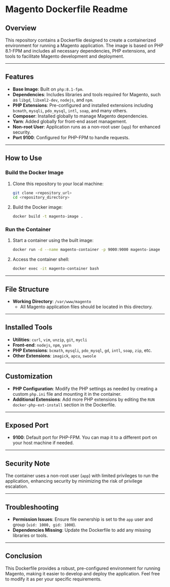 # Magento Dockerfile Readme

## Overview

This repository contains a Dockerfile designed to create a containerized environment for running a Magento application. The image is based on PHP 8.1-FPM and includes all necessary dependencies, PHP extensions, and tools to facilitate Magento development and deployment.

---

## Features

- **Base Image**: Built on `php:8.1-fpm`.
- **Dependencies**: Includes libraries and tools required for Magento, such as `libgd`, `libxml2-dev`, `nodejs`, and `npm`.
- **PHP Extensions**: Pre-configured and installed extensions including `bcmath`, `mysqli`, `pdo_mysql`, `intl`, `soap`, and many others.
- **Composer**: Installed globally to manage Magento dependencies.
- **Yarn**: Added globally for front-end asset management.
- **Non-root User**: Application runs as a non-root user (`app`) for enhanced security.
- **Port 9100**: Configured for PHP-FPM to handle requests.

---

## How to Use

### Build the Docker Image

1. Clone this repository to your local machine:
   ```bash
   git clone <repository_url>
   cd <repository_directory>
   ```

2. Build the Docker image:
   ```bash
   docker build -t magento-image .
   ```

### Run the Container

1. Start a container using the built image:
   ```bash
   docker run -d --name magento-container -p 9000:9000 magento-image
   ```

2. Access the container shell:
   ```bash
   docker exec -it magento-container bash
   ```

---

## File Structure

- **Working Directory**: `/var/www/magento`
  - All Magento application files should be located in this directory.

---

## Installed Tools

- **Utilities**: `curl`, `vim`, `unzip`, `git`, `mycli`
- **Front-end**: `nodejs`, `npm`, `yarn`
- **PHP Extensions**: `bcmath`, `mysqli`, `pdo_mysql`, `gd`, `intl`, `soap`, `zip`, etc.
- **Other Extensions**: `imagick`, `apcu`, `swoole`

---

## Customization

- **PHP Configuration**: Modify the PHP settings as needed by creating a custom `php.ini` file and mounting it in the container.
- **Additional Extensions**: Add more PHP extensions by editing the `RUN docker-php-ext-install` section in the Dockerfile.

---

## Exposed Port

- **9100**: Default port for PHP-FPM. You can map it to a different port on your host machine if needed.

---

## Security Note

The container uses a non-root user (`app`) with limited privileges to run the application, enhancing security by minimizing the risk of privilege escalation.

---

## Troubleshooting

- **Permission Issues**: Ensure file ownership is set to the `app` user and group (`uid: 1000, gid: 1000`).
- **Dependencies Missing**: Update the Dockerfile to add any missing libraries or tools.

---

## Conclusion

This Dockerfile provides a robust, pre-configured environment for running Magento, making it easier to develop and deploy the application. Feel free to modify it as per your specific requirements.
